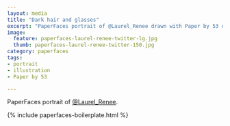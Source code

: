 ```yaml
---
layout: media
title: "Dark hair and glasses"
excerpt: "PaperFaces portrait of @Laurel_Renee drawn with Paper by 53 on an iPad."
image: 
  feature: paperfaces-laurel-renee-twitter-lg.jpg
  thumb: paperfaces-laurel-renee-twitter-150.jpg
category: paperfaces
tags: 
- portrait
- illustration
- Paper by 53

---
```


PaperFaces portrait of [@Laurel_Renee](http://twitter.com/Laurel_Renee).

{% include paperfaces-boilerplate.html %}